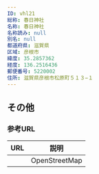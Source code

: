```yaml
---
ID: vhl21
総称: 春日神社
名称: 春日神社
名称読み: null
別名: null
都道府県: 滋賀県
区域: 彦根市
緯度: 35.2857362
経度: 136.2516436
郵便番号: 5220002
住所: 滋賀県彦根市松原町５１３−１
---
```


## その他

### 参考URL

| URL | 説明          |
| --- | ------------- |
|     | OpenStreetMap |
